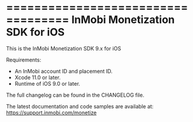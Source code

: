 ===================================
InMobi Monetization SDK for iOS
===================================

This is the InMobi Monetization SDK 9.x for iOS

Requirements:
- An InMobi account ID and placement ID.
- Xcode 11.0 or later.
- Runtime of iOS 9.0 or later.

The full changelog can be found in the CHANGELOG file.

The latest documentation and code samples are available at:
https://support.inmobi.com/monetize
